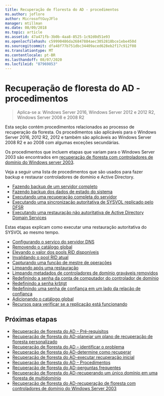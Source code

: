 ```yaml
---
title: Recuperação de floresta do AD - procedimentos
ms.author: joflore
author: MicrosoftGuyJFlo
manager: mtillman
ms.date: 08/09/2018
ms.topic: article
ms.assetid: 47a471fb-3b0b-4aa8-8525-1c92d0d51e93
ms.openlocfilehash: c59990486da26847884aec3052818bce1ebe450d
ms.sourcegitcommit: dfa48f77b751dbc34409aced628eb2f17c912f08
ms.translationtype: MT
ms.contentlocale: pt-BR
ms.lasthandoff: 08/07/2020
ms.locfileid: "87969853"
---
```

# <a name="ad-forest-recovery---procedures"></a>Recuperação de floresta do AD - procedimentos

>Aplica-se a: Windows Server 2016, Windows Server 2012 e 2012 R2, Windows Server 2008 e 2008 R2

Esta seção contém procedimentos relacionados ao processo de recuperação da floresta. Os procedimentos são aplicáveis para o Windows Server 2016, 2012 R2, 2012 e também são aplicáveis ao Windows Server 2008 R2 e ao 2008 com algumas exceções secundárias.

Os procedimentos que incluem etapas que variam para o Windows Server 2003 são encontrados em [recuperação de floresta com controladores de domínio do Windows server 2003](AD-Forest-Recovery-Windows-Server-2003.md).

Veja a seguir uma lista de procedimentos que são usados para fazer backup e restaurar controladores de domínio e Active Directory.

- [Fazendo backup de um servidor completo](AD-Forest-Recovery-Backing-up-a-Full-Server.md)
- [Fazendo backup dos dados de estado do sistema](AD-Forest-Recovery-Backing-up-System-State.md)
- [Executando uma recuperação completa do servidor](AD-Forest-Recovery-Perform-a-Full-Recovery.md)
- [Executando uma sincronização autoritativa de SYSVOL replicado pelo DFSR](AD-Forest-Recovery-Authoritative-Recovery-SYSVOL.md)
- [Executando uma restauração não autoritativa de Active Directory Domain Services](AD-Forest-Recovery-Nonauthoritative-Restore.md)

Estas etapas explicam como executar uma restauração autoritativa do SYSVOL ao mesmo tempo.

- [Configurando o serviço do servidor DNS](AD-Forest-Recovery-Configure-DNS.md)
- [Removendo o catálogo global](AD-Forest-Recovery-Remove-GC.md)
- [Elevando o valor dos pools RID disponíveis](AD-Forest-Recovery-Raise-RID-Pool.md)
- [Invalidando o pool RID atual](AD-Forest-Recovery-Invaildate-RID-Pool.md)
- [Capturando uma função de mestre de operações](AD-Forest-Recovery-Seizing-Operations-Master-Role.md)
- [Limpando após uma restauração](AD-Forest-Recovery-Cleanup.md)
- [Limpando metadados de controladores de domínio graváveis removidos](AD-Forest-Recovery-Cleaning-Metadata.md)
- [Redefinindo a senha da conta de computador do controlador de domínio](AD-Forest-Recovery-Reset-Computer-Account-DC.md)
- [Redefinindo a senha krbtgt](AD-Forest-Recovery-Resetting-the-krbtgt-password.md)
- [Redefinindo uma senha de confiança em um lado da relação de confiança](AD-Forest-Recovery-Reset-Trust.md)
- [Adicionando o catálogo global](AD-Forest-Recovery-Add-GC.md)
- [Recursos para verificar se a replicação está funcionando](AD-Forest-Recovery-Verify-Replication.md)

## <a name="next-steps"></a>Próximas etapas

- [Recuperação de floresta do AD – Pré-requisitos](AD-Forest-Recovery-Prerequisties.md)
- [Recuperação de floresta do AD-planejar um plano de recuperação de floresta personalizado](AD-Forest-Recovery-Devising-a-Plan.md)
- [Recuperação de floresta do AD – identificar o problema](AD-Forest-Recovery-Identify-the-Problem.md)
- [Recuperação de floresta do AD-determine como recuperar](AD-Forest-Recovery-Determine-how-to-Recover.md)
- [Recuperação de floresta do AD-executar recuperação inicial](AD-Forest-Recovery-Perform-initial-recovery.md)
- [Recuperação de floresta do AD – Procedimentos](AD-Forest-Recovery-Procedures.md)
- [Recuperação de floresta do AD-perguntas frequentes](AD-Forest-Recovery-FAQ.md)
- [Recuperação de floresta do AD-recuperando um único domínio em uma floresta de multidomínio](AD-Forest-Recovery-Single-Domain-in-Multidomain-Recovery.md)
- [Recuperação de floresta do AD-recuperação de floresta com controladores de domínio do Windows Server 2003](AD-Forest-Recovery-Windows-Server-2003.md)
